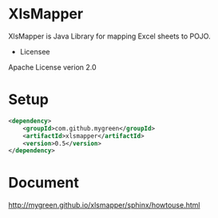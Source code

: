 
# XlsMapper

XlsMapper is Java Library for mapping Excel sheets to POJO.

* Licensee

Apache License verion 2.0

# Setup

```xml
<dependency>
	<groupId>com.github.mygreen</groupId>
	<artifactId>xlsmapper</artifactId>
	<version>0.5</version>
</dependency>
```

# Document
http://mygreen.github.io/xlsmapper/sphinx/howtouse.html

